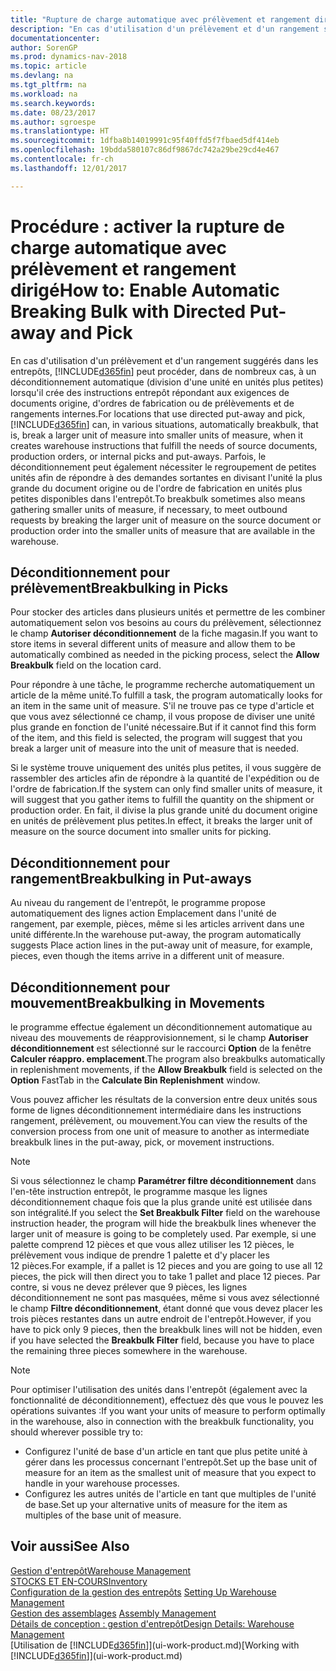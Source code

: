```yaml
---
title: "Rupture de charge automatique avec prélèvement et rangement dirigé"
description: "En cas d'utilisation d'un prélèvement et d'un rangement suggérés dans les entrepôts, vous pouvez diviser une unité en unités plus petites lors de la création des instructions entrepôt répondant aux exigences de documents origine, d'ordres de fabrication ou de prélèvements et de rangements internes."
documentationcenter: 
author: SorenGP
ms.prod: dynamics-nav-2018
ms.topic: article
ms.devlang: na
ms.tgt_pltfrm: na
ms.workload: na
ms.search.keywords: 
ms.date: 08/23/2017
ms.author: sgroespe
ms.translationtype: HT
ms.sourcegitcommit: 1dfba8b14019991c95f40ffd5f7fbaed5df414eb
ms.openlocfilehash: 19bdda580107c86df9867dc742a29be29cd4e467
ms.contentlocale: fr-ch
ms.lasthandoff: 12/01/2017

---
```

# <a name="how-to-enable-automatic-breaking-bulk-with-directed-put-away-and-pick"></a><span data-ttu-id="97a30-103">Procédure : activer la rupture de charge automatique avec prélèvement et rangement dirigé</span><span class="sxs-lookup"><span data-stu-id="97a30-103">How to: Enable Automatic Breaking Bulk with Directed Put-away and Pick</span></span>
<span data-ttu-id="97a30-104">En cas d'utilisation d'un prélèvement et d'un rangement suggérés dans les entrepôts, [!INCLUDE[d365fin](includes/d365fin_md.md)] peut procéder, dans de nombreux cas, à un déconditionnement automatique (division d'une unité en unités plus petites) lorsqu'il crée des instructions entrepôt répondant aux exigences de documents origine, d'ordres de fabrication ou de prélèvements et de rangements internes.</span><span class="sxs-lookup"><span data-stu-id="97a30-104">For locations that use directed put-away and pick, [!INCLUDE[d365fin](includes/d365fin_md.md)] can, in various situations, automatically breakbulk, that is, break a larger unit of measure into smaller units of measure, when it creates warehouse instructions that fulfill the needs of source documents, production orders, or internal picks and put-aways.</span></span> <span data-ttu-id="97a30-105">Parfois, le déconditionnement peut également nécessiter le regroupement de petites unités afin de répondre à des demandes sortantes en divisant l'unité la plus grande du document origine ou de l'ordre de fabrication en unités plus petites disponibles dans l'entrepôt.</span><span class="sxs-lookup"><span data-stu-id="97a30-105">To breakbulk sometimes also means gathering smaller units of measure, if necessary, to meet outbound requests by breaking the larger unit of measure on the source document or production order into the smaller units of measure that are available in the warehouse.</span></span>   

## <a name="breakbulking-in-picks"></a><span data-ttu-id="97a30-106">Déconditionnement pour prélèvement</span><span class="sxs-lookup"><span data-stu-id="97a30-106">Breakbulking in Picks</span></span>  
<span data-ttu-id="97a30-107">Pour stocker des articles dans plusieurs unités et permettre de les combiner automatiquement selon vos besoins au cours du prélèvement, sélectionnez le champ **Autoriser déconditionnement** de la fiche magasin.</span><span class="sxs-lookup"><span data-stu-id="97a30-107">If you want to store items in several different units of measure and allow them to be automatically combined as needed in the picking process, select the **Allow Breakbulk** field on the location card.</span></span>  

<span data-ttu-id="97a30-108">Pour répondre à une tâche, le programme recherche automatiquement un article de la même unité.</span><span class="sxs-lookup"><span data-stu-id="97a30-108">To fulfill a task, the program automatically looks for an item in the same unit of measure.</span></span> <span data-ttu-id="97a30-109">S'il ne trouve pas ce type d'article et que vous avez sélectionné ce champ, il vous propose de diviser une unité plus grande en fonction de l'unité nécessaire.</span><span class="sxs-lookup"><span data-stu-id="97a30-109">But if it cannot find this form of the item, and this field is selected, the program will suggest that you break a larger unit of measure into the unit of measure that is needed.</span></span>  

<span data-ttu-id="97a30-110">Si le système trouve uniquement des unités plus petites, il vous suggère de rassembler des articles afin de répondre à la quantité de l'expédition ou de l'ordre de fabrication.</span><span class="sxs-lookup"><span data-stu-id="97a30-110">If the system can only find smaller units of measure, it will suggest that you gather items to fulfill the quantity on the shipment or production order.</span></span> <span data-ttu-id="97a30-111">En fait, il divise la plus grande unité du document origine en unités de prélèvement plus petites.</span><span class="sxs-lookup"><span data-stu-id="97a30-111">In effect, it breaks the larger unit of measure on the source document into smaller units for picking.</span></span>  

## <a name="breakbulking-in-put-aways"></a><span data-ttu-id="97a30-112">Déconditionnement pour rangement</span><span class="sxs-lookup"><span data-stu-id="97a30-112">Breakbulking in Put-aways</span></span>  
<span data-ttu-id="97a30-113">Au niveau du rangement de l'entrepôt, le programme propose automatiquement des lignes action Emplacement dans l'unité de rangement, par exemple, pièces, même si les articles arrivent dans une unité différente.</span><span class="sxs-lookup"><span data-stu-id="97a30-113">In the warehouse put-away, the program automatically suggests Place action lines in the put-away unit of measure, for example, pieces, even though the items arrive in a different unit of measure.</span></span>  

## <a name="breakbulking-in-movements"></a><span data-ttu-id="97a30-114">Déconditionnement pour mouvement</span><span class="sxs-lookup"><span data-stu-id="97a30-114">Breakbulking in Movements</span></span>  
<span data-ttu-id="97a30-115">le programme effectue également un déconditionnement automatique au niveau des mouvements de réapprovisionnement, si le champ **Autoriser déconditionnement** est sélectionné sur le raccourci **Option** de la fenêtre **Calculer réappro. emplacement**.</span><span class="sxs-lookup"><span data-stu-id="97a30-115">The program also breakbulks automatically in replenishment movements, if the **Allow Breakbulk** field is selected on the **Option** FastTab in the **Calculate Bin Replenishment** window.</span></span>  

<span data-ttu-id="97a30-116">Vous pouvez afficher les résultats de la conversion entre deux unités sous forme de lignes déconditionnement intermédiaire dans les instructions rangement, prélèvement, ou mouvement.</span><span class="sxs-lookup"><span data-stu-id="97a30-116">You can view the results of the conversion process from one unit of measure to another as intermediate breakbulk lines in the put-away, pick, or movement instructions.</span></span>  

> [!NOTE]  
>  <span data-ttu-id="97a30-117">Si vous sélectionnez le champ **Paramétrer filtre déconditionnement** dans l'en-tête instruction entrepôt, le programme masque les lignes déconditionnement chaque fois que la plus grande unité est utilisée dans son intégralité.</span><span class="sxs-lookup"><span data-stu-id="97a30-117">If you select the **Set Breakbulk Filter** field on the warehouse instruction header, the program will hide the breakbulk lines whenever the larger unit of measure is going to be completely used.</span></span> <span data-ttu-id="97a30-118">Par exemple, si une palette comprend 12 pièces et que vous allez utiliser les 12 pièces, le prélèvement vous indique de prendre 1 palette et d'y placer les 12 pièces.</span><span class="sxs-lookup"><span data-stu-id="97a30-118">For example, if a pallet is 12 pieces and you are going to use all 12 pieces, the pick will then direct you to take 1 pallet and place 12 pieces.</span></span> <span data-ttu-id="97a30-119">Par contre, si vous ne devez prélever que 9 pièces, les lignes déconditionnement ne sont pas masquées, même si vous avez sélectionné le champ **Filtre déconditionnement**, étant donné que vous devez placer les trois pièces restantes dans un autre endroit de l'entrepôt.</span><span class="sxs-lookup"><span data-stu-id="97a30-119">However, if you have to pick only 9 pieces, then the breakbulk lines will not be hidden, even if you have selected the **Breakbulk Filter** field, because you have to place the remaining three pieces somewhere in the warehouse.</span></span>  

> [!NOTE]  
>  <span data-ttu-id="97a30-120">Pour optimiser l'utilisation des unités dans l'entrepôt (également avec la fonctionnalité de déconditionnement), effectuez dès que vous le pouvez les opérations suivantes :</span><span class="sxs-lookup"><span data-stu-id="97a30-120">If you want your units of measure to perform optimally in the warehouse, also in connection with the breakbulk functionality, you should wherever possible try to:</span></span>  
>   
> - <span data-ttu-id="97a30-121">Configurez l'unité de base d'un article en tant que plus petite unité à gérer dans les processus concernant l'entrepôt.</span><span class="sxs-lookup"><span data-stu-id="97a30-121">Set up the base unit of measure for an item as the smallest unit of measure that you expect to handle in your warehouse processes.</span></span>  
> - <span data-ttu-id="97a30-122">Configurez les autres unités de l'article en tant que multiples de l'unité de base.</span><span class="sxs-lookup"><span data-stu-id="97a30-122">Set up your alternative units of measure for the item as multiples of the base unit of measure.</span></span>  

## <a name="see-also"></a><span data-ttu-id="97a30-123">Voir aussi</span><span class="sxs-lookup"><span data-stu-id="97a30-123">See Also</span></span>  
[<span data-ttu-id="97a30-124">Gestion d'entrepôt</span><span class="sxs-lookup"><span data-stu-id="97a30-124">Warehouse Management</span></span>](warehouse-manage-warehouse.md)  
[<span data-ttu-id="97a30-125">STOCKS ET EN-COURS</span><span class="sxs-lookup"><span data-stu-id="97a30-125">Inventory</span></span>](inventory-manage-inventory.md)  
<span data-ttu-id="97a30-126">[Configuration de la gestion des entrepôts](warehouse-setup-warehouse.md)   </span><span class="sxs-lookup"><span data-stu-id="97a30-126">[Setting Up Warehouse Management](warehouse-setup-warehouse.md)   </span></span>  
<span data-ttu-id="97a30-127">[Gestion des assemblages](assembly-assemble-items.md)  </span><span class="sxs-lookup"><span data-stu-id="97a30-127">[Assembly Management](assembly-assemble-items.md)  </span></span>  
[<span data-ttu-id="97a30-128">Détails de conception : gestion d'entrepôt</span><span class="sxs-lookup"><span data-stu-id="97a30-128">Design Details: Warehouse Management</span></span>](design-details-warehouse-management.md)  
<span data-ttu-id="97a30-129">[Utilisation de [!INCLUDE[d365fin](includes/d365fin_md.md)]](ui-work-product.md)</span><span class="sxs-lookup"><span data-stu-id="97a30-129">[Working with [!INCLUDE[d365fin](includes/d365fin_md.md)]](ui-work-product.md)</span></span>  

